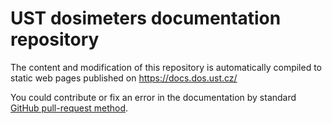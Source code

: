 # UST dosimeters documentation repository

The content and modification of this repository is automatically compiled to static web pages published on https://docs.dos.ust.cz/

You could contribute or fix an error in the documentation by standard [GitHub pull-request method](https://docs.github.com/en/pull-requests/collaborating-with-pull-requests/proposing-changes-to-your-work-with-pull-requests/about-pull-requests). 
